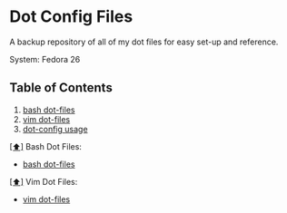 Dot Config Files
================
A backup repository of all of my dot files for easy set-up and reference.

System: Fedora 26

## <a name='toc'>Table of Contents</a>
  1. [bash dot-files](#bashconfig)
  2. [vim dot-files](#vimconfig)
  3. [dot-config usage](#usage)

[[⬆]](#toc) <a name='bashconfig'>Bash Dot Files:</a>   
  * [bash dot-files](https://github.com/routingsparks/dot-files/tree/master/bash-configs)

[[⬆]](#toc) <a name='vimconfig'>Vim Dot Files:</a>
  * [vim dot-files](https://github.com/routingsparks/dot-files/tree/master/vim-configs)
